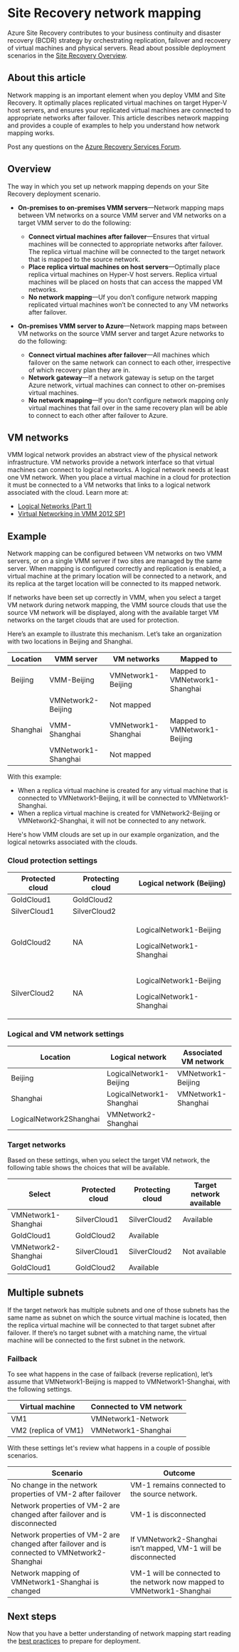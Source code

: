 <properties
	pageTitle="Site Recovery network mapping"
	description="Azure Site Recovery coordinates the replication, failover and recovery of virtual machines and physical servers located on on-premises to Azure or to a secondary on-premises site."
	services="site-recovery"
	documentationCenter=""
	authors="rayne-wiselman"
	manager="jwhit"
	editor=""/>

<tags
	ms.service="site-recovery"
	ms.date="08/05/2015"
	wacn.date=""/>


# Site Recovery network mapping


Azure Site Recovery contributes to your business continuity and disaster recovery (BCDR) strategy by orchestrating replication, failover and recovery of virtual machines and physical servers. Read about possible deployment scenarios in the [Site Recovery Overview](/documentation/articles/hyper-v-recovery-manager-overview).


## About this article

Network mapping is an important element when you deploy VMM and Site Recovery. It optimally places replicated virtual machines on target Hyper-V host servers, and ensures your replicated virtual machines are connected to appropriate networks after failover. This article describes network mapping and provides a couple of examples to help you understand how network mapping works.


Post any questions on the [Azure Recovery Services Forum](https://social.msdn.microsoft.com/Forums/zh-CN/home?forum=hypervrecovmgr).

## Overview

The way in which you set up network mapping depends on your Site Recovery deployment scenario.



- **On-premises to on-premises VMM servers**—Network mapping maps between VM networks on a source VMM server and VM networks on a target VMM server to do the following:

	- **Connect virtual machines after failover**—Ensures that virtual machines will be connected to appropriate networks after failover. The replica virtual machine will be connected to the target network that is mapped to the source network.
	- **Place replica virtual machines on host servers**—Optimally place replica virtual machines on Hyper-V host servers. Replica virtual machines will be placed on hosts that can access the mapped VM networks.
	- **No network mapping**—Uf you don’t configure network mapping replicated virtual machines won’t be connected to any VM networks after failover.

- **On-premises VMM server to Azure**—Network mapping maps between VM networks on the source VMM server and target Azure networks to do the following:
	- **Connect virtual machines after failover**—All machines which failover on the same network can connect to each other, irrespective of which recovery plan they are in.
	- **Network gateway**—If a network gateway is setup on the target Azure network, virtual machines can connect to other on-premises virtual machines.
	- **No network mapping**—If you don’t configure network mapping only virtual machines that fail over in the same recovery plan will be able to connect to each other after failover to Azure.

## VM networks

VMM logical network provides an abstract view of the physical network infrastructure. VM networks provide a network interface so that virtual machines can connect to logical networks. A logical network needs at least one VM network. When you place a virtual machine in a cloud for protection it must be connected to a VM networks that links to a logical network associated with the cloud. Learn more at:

- [Logical Networks (Part 1)](http://blogs.technet.com/b/scvmm/archive/2013/02/14/networking-in-vmm-2012-sp1-logical-networks-part-i.aspx)
- [Virtual Networking in VMM 2012 SP1](http://blogs.technet.com/b/scvmm/archive/2013/01/08/virtual-networking-in-vmm-2012-sp1.aspx)

## Example

Network mapping can be configured between VM networks on two VMM servers, or on a single VMM server if two sites are managed by the same server. When mapping is configured correctly and replication is enabled, a virtual machine at the primary location will be connected to a network, and its replica at the target location will be connected to its mapped network.

If networks have been set up correctly in VMM, when you select a target VM network during network mapping, the VMM source clouds that use the source VM network will be displayed, along with the available target VM networks on the target clouds that are used for protection.

Here’s an example to illustrate this mechanism. Let’s take an organization with two locations in Beijing and Shanghai.

**Location** | **VMM server** | **VM networks** | **Mapped to**
---|---|---|---
Beijing | VMM-Beijing| VMNetwork1-Beijing | Mapped to VMNetwork1-Shanghai
 |  | VMNetwork2-Beijing | Not mapped
Shanghai | VMM-Shanghai| VMNetwork1-Shanghai | Mapped to VMNetwork1-Beijing
 | | VMNetwork1-Shanghai | Not mapped

With this example:

- When a replica virtual machine is created for any virtual machine that is connected to VMNetwork1-Beijing, it will be connected to VMNetwork1-Shanghai.
- When a replica virtual machine is created for VMNetwork2-Beijing or VMNetwork2-Shanghai, it will not be connected to any network.

Here's how VMM clouds are set up in our example organization, and the logical netowrks associated with the clouds.

### Cloud protection settings

**Protected cloud** | **Protecting cloud** | **Logical network (Beijing)**  
---|---|---
GoldCloud1 | GoldCloud2 |
SilverCloud1| SilverCloud2 |
GoldCloud2 | <p>NA</p><p></p> | <p>LogicalNetwork1-Beijing</p><p>LogicalNetwork1-Shanghai</p>
SilverCloud2 | <p>NA</p><p></p> | <p>LogicalNetwork1-Beijing</p><p>LogicalNetwork1-Shanghai</p>

### Logical and VM network settings

**Location** | **Logical network** | **Associated VM network**
---|---|---
Beijing | LogicalNetwork1-Beijing | VMNetwork1-Beijing
Shanghai | LogicalNetwork1-Shanghai | VMNetwork1-Shanghai
 | LogicalNetwork2Shanghai | VMNetwork2-Shanghai

### Target networks

Based on these settings, when you select the target VM network, the following table shows the choices that will be available.

**Select** | **Protected cloud** | **Protecting cloud** | **Target network available**
---|---|---|---
VMNetwork1-Shanghai | SilverCloud1 | SilverCloud2 | Available
 | GoldCloud1 | GoldCloud2 | Available
VMNetwork2-Shanghai | SilverCloud1 | SilverCloud2 | Not available
 | GoldCloud1 | GoldCloud2 | Available



## Multiple subnets

If the target network has multiple subnets and one of those subnets has the same name as subnet on which the source virtual machine is located, then the replica virtual machine will be connected to that target subnet after failover. If there’s no target subnet with a matching name, the virtual machine will be connected to the first subnet in the network.


### Failback

To see what happens in the case of failback (reverse replication), let’s assume that VMNetwork1-Beijing is mapped to VMNetwork1-Shanghai, with the following settings.


**Virtual machine** | **Connected to VM network**
---|---
VM1 | VMNetwork1-Network
VM2 (replica of VM1) | VMNetwork1-Shanghai

With these settings let's review what happens in a couple of possible scenarios.

**Scenario** | **Outcome**
---|---
No change in the network properties of VM-2 after failover | VM-1 remains connected to the source network.
Network properties of VM-2 are changed after failover and is disconnected | VM-1 is disconnected
Network properties of VM-2 are changed after failover and is connected to VMNetwork2-Shanghai | If VMNetwork2-Shanghai isn’t mapped, VM-1 will be disconnected
Network mapping of VMNetwork1-Shanghai is changed | VM-1 will be connected to the network now mapped to VMNetwork1-Shanghai


## Next steps

Now that you have a better understanding of network mapping start reading the [best practices](/documentation/articles/site-recovery-best-practices) to prepare for deployment.
